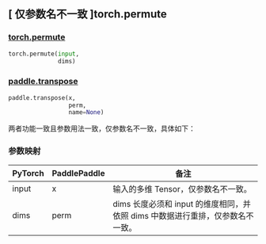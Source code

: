 ## [ 仅参数名不一致 ]torch.permute
### [torch.permute](https://pytorch.org/docs/stable/generated/torch.permute.html?highlight=permute#torch.permute)

```python
torch.permute(input,
              dims)
```

### [paddle.transpose](https://www.paddlepaddle.org.cn/documentation/docs/zh/develop/api/paddle/transpose_cn.html#transpose)

```python
paddle.transpose(x,
                 perm,
                 name=None)
```

两者功能一致且参数用法一致，仅参数名不一致，具体如下：
### 参数映射
| PyTorch       | PaddlePaddle | 备注                                                   |
| ------------- | ------------ | ------------------------------------------------------ |
| input         | x            | 输入的多维 Tensor，仅参数名不一致。                   |
| dims          | perm         | dims 长度必须和 input 的维度相同，并依照 dims 中数据进行重排，仅参数名不一致。 |
